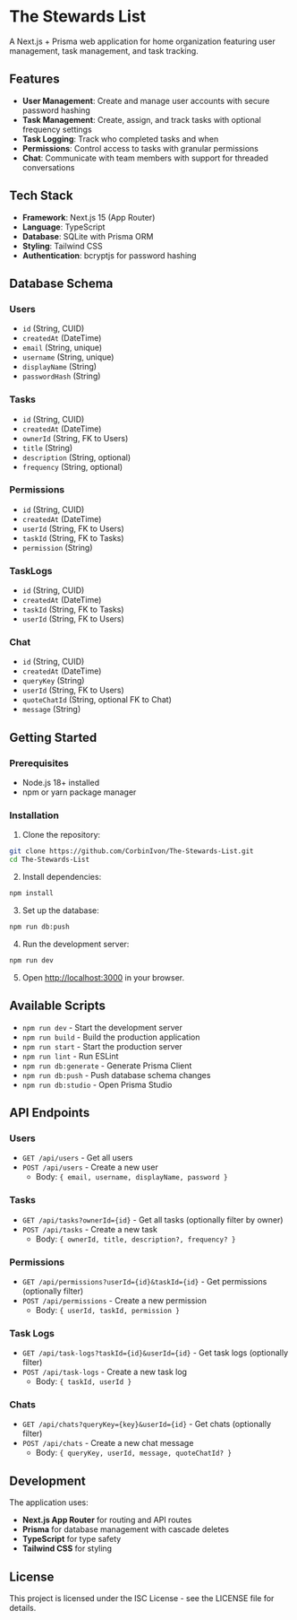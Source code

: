 # The Stewards List

A Next.js + Prisma web application for home organization featuring user management, task management, and task tracking.

## Features

- **User Management**: Create and manage user accounts with secure password hashing
- **Task Management**: Create, assign, and track tasks with optional frequency settings
- **Task Logging**: Track who completed tasks and when
- **Permissions**: Control access to tasks with granular permissions
- **Chat**: Communicate with team members with support for threaded conversations

## Tech Stack

- **Framework**: Next.js 15 (App Router)
- **Language**: TypeScript
- **Database**: SQLite with Prisma ORM
- **Styling**: Tailwind CSS
- **Authentication**: bcryptjs for password hashing

## Database Schema

### Users
- `id` (String, CUID)
- `createdAt` (DateTime)
- `email` (String, unique)
- `username` (String, unique)
- `displayName` (String)
- `passwordHash` (String)

### Tasks
- `id` (String, CUID)
- `createdAt` (DateTime)
- `ownerId` (String, FK to Users)
- `title` (String)
- `description` (String, optional)
- `frequency` (String, optional)

### Permissions
- `id` (String, CUID)
- `createdAt` (DateTime)
- `userId` (String, FK to Users)
- `taskId` (String, FK to Tasks)
- `permission` (String)

### TaskLogs
- `id` (String, CUID)
- `createdAt` (DateTime)
- `taskId` (String, FK to Tasks)
- `userId` (String, FK to Users)

### Chat
- `id` (String, CUID)
- `createdAt` (DateTime)
- `queryKey` (String)
- `userId` (String, FK to Users)
- `quoteChatId` (String, optional FK to Chat)
- `message` (String)

## Getting Started

### Prerequisites

- Node.js 18+ installed
- npm or yarn package manager

### Installation

1. Clone the repository:
```bash
git clone https://github.com/CorbinIvon/The-Stewards-List.git
cd The-Stewards-List
```

2. Install dependencies:
```bash
npm install
```

3. Set up the database:
```bash
npm run db:push
```

4. Run the development server:
```bash
npm run dev
```

5. Open [http://localhost:3000](http://localhost:3000) in your browser.

## Available Scripts

- `npm run dev` - Start the development server
- `npm run build` - Build the production application
- `npm run start` - Start the production server
- `npm run lint` - Run ESLint
- `npm run db:generate` - Generate Prisma Client
- `npm run db:push` - Push database schema changes
- `npm run db:studio` - Open Prisma Studio

## API Endpoints

### Users
- `GET /api/users` - Get all users
- `POST /api/users` - Create a new user
  - Body: `{ email, username, displayName, password }`

### Tasks
- `GET /api/tasks?ownerId={id}` - Get all tasks (optionally filter by owner)
- `POST /api/tasks` - Create a new task
  - Body: `{ ownerId, title, description?, frequency? }`

### Permissions
- `GET /api/permissions?userId={id}&taskId={id}` - Get permissions (optionally filter)
- `POST /api/permissions` - Create a new permission
  - Body: `{ userId, taskId, permission }`

### Task Logs
- `GET /api/task-logs?taskId={id}&userId={id}` - Get task logs (optionally filter)
- `POST /api/task-logs` - Create a new task log
  - Body: `{ taskId, userId }`

### Chats
- `GET /api/chats?queryKey={key}&userId={id}` - Get chats (optionally filter)
- `POST /api/chats` - Create a new chat message
  - Body: `{ queryKey, userId, message, quoteChatId? }`

## Development

The application uses:
- **Next.js App Router** for routing and API routes
- **Prisma** for database management with cascade deletes
- **TypeScript** for type safety
- **Tailwind CSS** for styling

## License

This project is licensed under the ISC License - see the LICENSE file for details.
